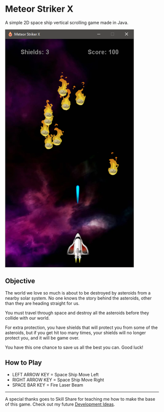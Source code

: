 # Meteor Striker X

A simple 2D space ship vertical scrolling game made in Java.

![Screenshot of Gameplay](resources/images/gameplay-screenshot.png?raw=true)

## Objective

The world we love so much is about to be destroyed by asteroids from a nearby solar system. No one knows the story behind the asteroids, other than they are heading straight for us.

You must travel through space and destroy all the asteroids before they collide with our world.

For extra protection, you have shields that will protect you from some of the asteroids, but if you get hit too many times, your shields will no longer protect you, and it will be game over.

You have this one chance to save us all the best you can. Good luck!

## How to Play

- LEFT ARROW KEY = Space Ship Move Left
- RIGHT ARROW KEY = Space Ship Move Right
- SPACE BAR KEY = Fire Laser Beam

---

A special thanks goes to Skill Share for teaching me how to make the base of this game. Check out my future [Development Ideas](/DevelopmentIdeas.md).